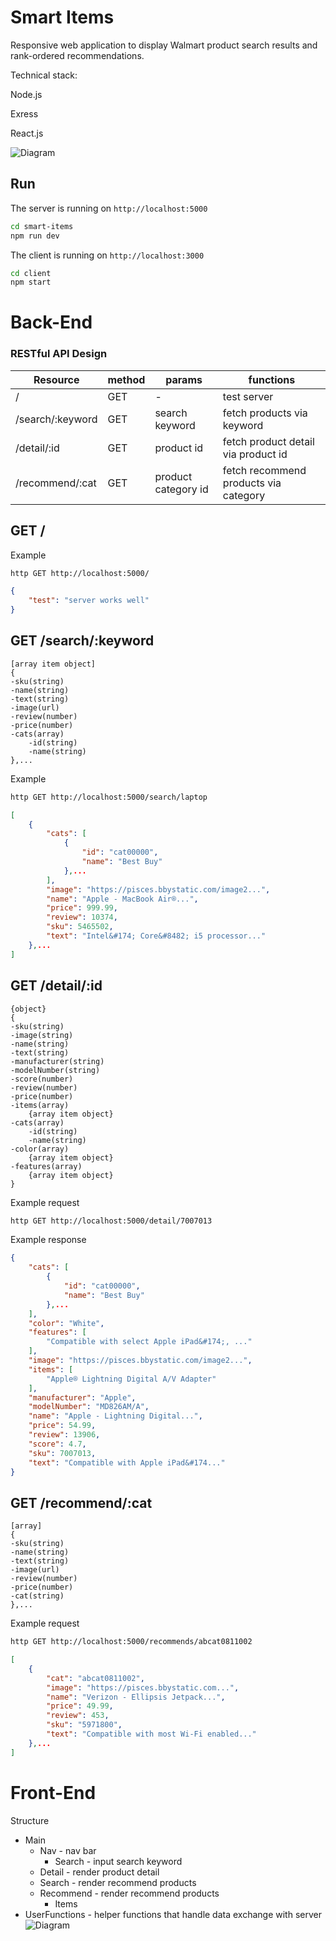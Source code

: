 # Smart Items
Responsive web application to display Walmart product search results and rank-ordered recommendations.

Technical stack: 

Node.js 

Exress 

React.js

![Diagram](https://raw.githubusercontent.com/SevenXuxiaowen/note-book/master/Diagram-01.png)

## Run
The server is running on `http://localhost:5000`
```bash 
cd smart-items
npm run dev
```
The client is running on `http://localhost:3000`
```bash
cd client
npm start
```

# Back-End
### RESTful API Design
| Resource | method | params |functions|
| --------------- | --- |---------------- |------------- |
| /               | GET |-                |test server  |
| /search/:keyword| GET |search keyword   |fetch products via keyword  |
| /detail/:id     | GET |product id       |fetch product detail via product id  |
| /recommend/:cat | GET |product category id |fetch recommend products via category  |
## GET /
Example
```bash
http GET http://localhost:5000/
```
```json
{
    "test": "server works well"
}
```
## GET /search/:keyword
```
[array item object]
{
-sku(string)
-name(string)
-text(string)
-image(url)
-review(number)
-price(number)
-cats(array)
    -id(string)
    -name(string)
},...
```
Example
```bash
http GET http://localhost:5000/search/laptop
```
```json
[
    {
        "cats": [
            {
                "id": "cat00000",
                "name": "Best Buy"
            },...
        ],
        "image": "https://pisces.bbystatic.com/image2...",
        "name": "Apple - MacBook Air®...",
        "price": 999.99,
        "review": 10374,
        "sku": 5465502,
        "text": "Intel&#174; Core&#8482; i5 processor..."
    },...
]
```
## GET /detail/:id
```
{object}
{
-sku(string)
-image(string)
-name(string)
-text(string)
-manufacturer(string)
-modelNumber(string)
-score(number)
-review(number)
-price(number)
-items(array)
    {array item object}
-cats(array)
    -id(string)
    -name(string)
-color(array)
    {array item object}
-features(array)
    {array item object}
}
```
Example request
```bash
http GET http://localhost:5000/detail/7007013
```
Example response
```json
{
    "cats": [
        {
            "id": "cat00000",
            "name": "Best Buy"
        },...
    ],
    "color": "White",
    "features": [
        "Compatible with select Apple iPad&#174;, ..."
    ],
    "image": "https://pisces.bbystatic.com/image2...",
    "items": [
        "Apple® Lightning Digital A/V Adapter"
    ],
    "manufacturer": "Apple",
    "modelNumber": "MD826AM/A",
    "name": "Apple - Lightning Digital...",
    "price": 54.99,
    "review": 13906,
    "score": 4.7,
    "sku": 7007013,
    "text": "Compatible with Apple iPad&#174..."
}
```
## GET /recommend/:cat
```
[array]
{
-sku(string)
-name(string)
-text(string)
-image(url)
-review(number)
-price(number)
-cat(string)
},...
```
Example request
```bash
http GET http://localhost:5000/recommends/abcat0811002
```
```json
[
    {
        "cat": "abcat0811002",
        "image": "https://pisces.bbystatic.com...",
        "name": "Verizon - Ellipsis Jetpack...",
        "price": 49.99,
        "review": 453,
        "sku": "5971800",
        "text": "Compatible with most Wi-Fi enabled..."
    },...
]
```
# Front-End
Structure
- Main
    - Nav - nav bar
        - Search - input search keyword
    - Detail - render product detail
    - Search - render recommend products
    - Recommend - render recommend products
        - Items
- UserFunctions - helper functions that handle data exchange with server
![Diagram](https://raw.githubusercontent.com/SevenXuxiaowen/note-book/master/Diagram-01.png)
